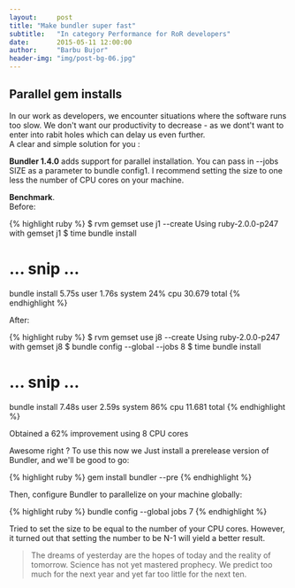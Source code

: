 ```yaml
---
layout:     post
title: "Make bundler super fast"
subtitle:   "In category Performance for RoR developers"
date:       2015-05-11 12:00:00
author:     "Barbu Bujor"
header-img: "img/post-bg-06.jpg"
---
```


<h2>Parallel gem installs </h2>
 In our work as developers, we encounter situations where the software runs too slow.
 We don't want our productivity to decrease - as we dont't want to enter into rabit holes which can delay us even further.
 <br> A clear and simple solution for you :

<b> Bundler 1.4.0</b> adds support for parallel installation. You can pass in --jobs SIZE as a parameter to bundle config1. I recommend setting the size to one less the number of CPU cores on your machine.

<b>Benchmark</b>. <br>
Before:

{% highlight ruby %}
$ rvm gemset use j1 --create
Using ruby-2.0.0-p247 with gemset j1
$ time bundle install
# ... snip ...
bundle install  5.75s user 1.76s system 24% cpu 30.679 total
{% endhighlight %}

After:

{% highlight ruby %}
$ rvm gemset use j8 --create
Using ruby-2.0.0-p247 with gemset j8
$ bundle config --global --jobs 8
$ time bundle install
# ... snip ...
bundle install  7.48s user 2.59s system 86% cpu 11.681 total
{% endhighlight %}

Obtained a 62% improvement using 8 CPU cores

Awesome right ? To use this now we Just install a prerelease version of Bundler, and we'll be good to go:

{% highlight ruby %}
gem install bundler --pre
{% endhighlight %}

Then, configure Bundler to parallelize on your machine globally:

{% highlight ruby %}
bundle config --global jobs 7
{% endhighlight %}


Tried to set the size to be equal to the number of your CPU cores. However, it turned out that setting the number to be N-1 will yield a better result.

<blockquote>The dreams of yesterday are the hopes of today and the reality of tomorrow. Science has not yet mastered prophecy. We predict too much for the next year and yet far too little for the next ten.</blockquote>
